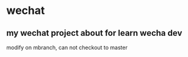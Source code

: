 # wechat
my wechat project about for learn wecha dev
----------------
modify on mbranch, can not checkout to master
